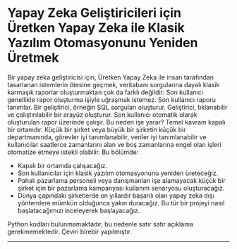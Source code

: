 # Yapay Zeka Geliştiricileri için Üretken Yapay Zeka ile Klasik Yazılım Otomasyonunu Yeniden Üretmek

Bir yapay zeka geliştiricisi için, Üretken Yapay Zeka ile insan tarafından tasarlanan istemlerin ötesine geçmek, veritabanı sorgularına dayalı klasik karmaşık raporlar oluşturmaktan çok da farklı değildir: Son kullanıcı genellikle rapor oluşturma işiyle uğraşmak istemez. Son kullanıcı raporu tanımlar. Bir geliştirici, örneğin SQL sorguları oluşturur. Geliştirici, tıklanabilir ve çalıştırılabilir bir arayüz oluşturur. Son kullanıcı otomatik olarak oluşturulan rapor üzerinde çalışır. Bu neden işe yarar? Temel kavram kapalı bir ortamdır. Küçük bir şirket veya büyük bir şirketin küçük bir departmanında, görevler iyi tanımlanabilir, veriler iyi tanımlanabilir ve kullanıcılar saatlerce zamanlarını alan ve boş zamanlarına engel olan işleri otomatize etmeye istekli olabilir. Bu bölümde:
- Kapalı bir ortamda çalışacağız.
- Son kullanıcılar için klasik yazılım otomasyonunu yeniden üreteceğiz.
- Pahalı pazarlama personeli veya danışmanları işe alamayacak küçük bir şirket için bir pazarlama kampanyası kullanım senaryosu oluşturacağız.
- Dünya çapındaki şirketlerde on yıllardır başarılı olan yapay zeka dışı yöntemlere mümkün olduğunca yakın duracağız.
Bu tür bir projeyi nasıl başlatacağımızı inceleyerek başlayacağız.

Python kodları bulunmamaktadır, bu nedenle satır satır açıklama gerekmemektedir. Çeviri birebir yapılmıştır.

---

